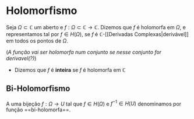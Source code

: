 # Holomorfismo

Seja $Ω ⊂ \mathbb C$ um aberto e $f : Ω ⊂ \mathbb C → \mathbb C$. Dizemos que $f$ é holomorfa em $Ω$, e representamos tal por $f ∈ H(Ω)$, se $f$ é $\mathbb C$-[[Derivadas Complexas|derivável]] em todos os pontos de $Ω$.

(*A função vai ser holomorfa num conjunto se nesse conjunto for derivavel(?)*)

- Dizemos que $f$ é **inteira** se $f$ é holomorfa em $\mathbb C$

## Bi-Holomorfismo

A uma bijeção $f : Ω → U$ tal que $f ∈ H(Ω)$ e $f^ {−1} ∈ H(U)$ denominamos por função ==bi-holomorfa==.

